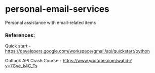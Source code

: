 # personal-email-services
Personal assistance with email-related items


### References:

Quick start - https://developers.google.com/workspace/gmail/api/quickstart/python

Outlook API Crash Course - https://www.youtube.com/watch?v=7Cve_k4C_Ts  